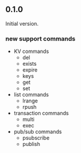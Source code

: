 ## 0.1.0

Initial version.

### new support commands
+ KV commands
    + del
    + exists
    + expire
    + keys
    + get
    + set
+ list commands
    + lrange
    + rpush
+ transaction commands
    + multi
    + exec
+ pub/sub commands
    + psubscribe
    + publish
